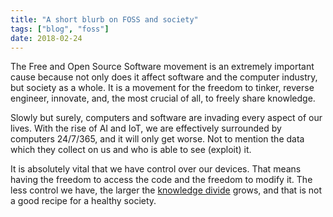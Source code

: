 ```yaml
---
title: "A short blurb on FOSS and society"
tags: ["blog", "foss"]
date: 2018-02-24
---
```


The Free and Open Source Software movement is an extremely important cause because
not only does it affect software and the computer industry, but society as a
whole.  It is a movement for the freedom to tinker, reverse engineer, innovate,
and, the most crucial of all, to freely share knowledge.

Slowly but surely, computers and software are invading every aspect of our
lives.  With the rise of AI and IoT, we are effectively surrounded by computers
24/7/365, and it will only get worse.  Not to mention the data which they
collect on us and who is able to see (exploit) it.

It is absolutely vital that we have control over our devices.  That means
having the freedom to access the code and the freedom to modify it. The less control we
have, the larger the [knowledge divide](https://en.wikipedia.org/wiki/Knowledge_divide)
grows, and that is not a good recipe for a healthy society.

